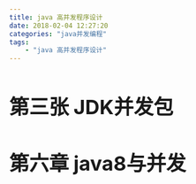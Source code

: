 ```yaml
---
title: java 高并发程序设计
date: 2018-02-04 12:27:20
categories: "java并发编程"
tags:
	- "java 高并发程序设计"
---
```

<font size=4 >

# 第三张 JDK并发包


# 第六章 java8与并发





